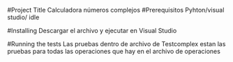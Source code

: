 #Project Title
Calculadora números complejos
#Prerequisitos
Pyhton/visual studio/ idle

#Installing
Descargar el archivo y ejecutar en Visual Studio

#Running the tests
Las pruebas dentro de archivo de Testcomplex estan las pruebas para todas las operaciones que hay en el archivo de operaciones

